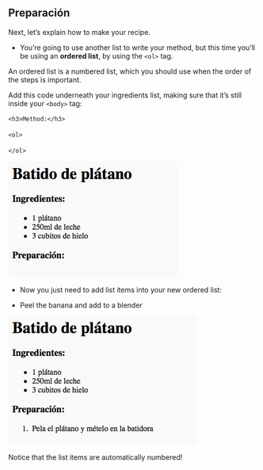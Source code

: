 ## Preparación

Next, let’s explain how to make your recipe.

+ You’re going to use another list to write your method, but this time you’ll be using an **ordered list**, by using the `<ol>` tag.

An ordered list is a numbered list, which you should use when the order of the steps is important.

Add this code underneath your ingredients list, making sure that it’s still inside your `<body>` tag:

    <h3>Method:</h3>
    
    <ol>
    
    </ol>
    

![captura de pantalla](images/recipe-method.png)

+ Now you just need to add list items into your new ordered list:

    <li>Peel the banana and add to a blender</li>
    

![screenshot](images/recipe-ol.png)

Notice that the list items are automatically numbered!
